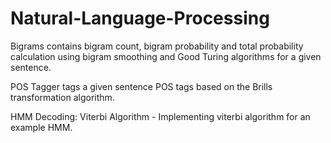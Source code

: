 # Natural-Language-Processing

Bigrams contains bigram count, bigram probability and total probability calculation using bigram smoothing and Good Turing algorithms for a given sentence.

POS Tagger tags a given sentence POS tags based on the Brills transformation algorithm.

HMM Decoding: Viterbi Algorithm - Implementing viterbi algorithm for an example HMM. 
